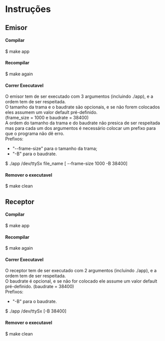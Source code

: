 # Instruções

## Emisor

#### Compilar
$ make app

#### Recompilar
$ make again

#### Correr Executavel
O emisor tem de ser executado com 3 argumentos (incluindo ./app), e a ordem tem de ser respeitada.<br>
O tamanho da trama e o baudrate são opcionais, e se não forem colocados eles assumem um valor default pré-definido.<br>
(frame_size = 1000 e baudrate = 38400)<br>
A ordem do tamanho da trama e do baudrate não presica de ser respeitada mas para cada um dos argumentos é necessário colocar um prefixo para que o programa não dê erro.<br>
Prefixos:
- "--frame-size" para o tamanho da trama;
- "-B" para o baudrate.

$ ./app /dev/ttySx file_name [ --frame-size 1000 -B 38400]

#### Remover o executavel
$ make clean

## Receptor

#### Compilar
$ make app

#### Recompilar
$ make again

#### Correr Executavel
O receptor tem de ser executado com 2 argumentos (incluindo ./app), e a ordem tem de ser respeitada.<br>
O baudrate é opcional, e se não for colocado ele assume um valor default pré-definido. (baudrate = 38400)<br>
Prefixos:
- "-B" para o baudrate.

$ ./app /dev/ttySx [-B 38400]

#### Remover o executavel
$ make clean

